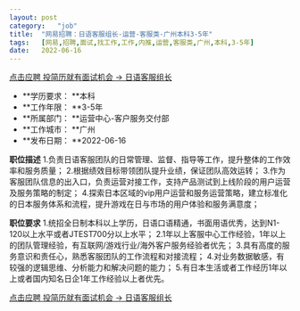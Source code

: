 ```yaml
---
layout:	post
category:	"job"
title:	"网易招聘：日语客服组长-运营-客服类-广州本科3-5年"
tags:	[网易,招聘,面试,找工作,工作,内推,运营,客服类,广州,本科,3-5年]
date:	2022-06-16
---
```


[点击应聘 投简历就有面试机会 -> 日语客服组长](http://mobile.bole.netease.com/bole/boleDetail?id=38699&employeeId=346f03c3cda5f04c&key=all)



- **学历要求： **本科
- **工作年限： **3-5年
- **所属部门： **运营中心-客户服务交付部
- **工作城市： **广州
- **发布日期： **2022-06-16



**职位描述**
1.负责日语客服团队的日常管理、监督、指导等工作，提升整体的工作效率和服务质量；
2.根据绩效目标带领团队提升业绩，保证团队高效运转；
3.作为客服团队信息的出入口，负责运营对接工作，支持产品测试到上线阶段的用户运营及服务策略的制定；
4.探索日本区域的vip用户运营和服务运营策略，建立标准化的日本服务体系和流程，提升游戏在日与市场的用户体验和服务满意度；



**职位要求**
1.统招全日制本科以上学历，日语口语精通，书面用语优秀，达到N1-120以上水平或者JTEST700分以上水平；
2.1年以上客服中心工作经验，1年以上的团队管理经验，有互联网/游戏行业/海外客户服务经验者优先；
3.具有高度的服务意识和责任心，熟悉客服团队的工作流程和对接流程；
4.对业务数据敏感，有较强的逻辑思维、分析能力和解决问题的能力；
5.有日本生活或者工作经历1年以上或者国内知名日企1年工作经验以上者优先。



[点击应聘 投简历就有面试机会 -> 日语客服组长](http://mobile.bole.netease.com/bole/boleDetail?id=38699&employeeId=346f03c3cda5f04c&key=all)